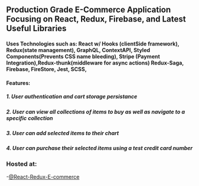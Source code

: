 ## Production Grade E-Commerce Application Focusing on React, Redux, Firebase, and Latest Useful Libraries

#### Uses Technologies such as: React w/ Hooks (clientSide framework), Redux(state management), GraphQL, ContextAPI, Styled Components(Prevents CSS name bleeding), Stripe (Payment Integration),Redux-thunk(middleware for async actions) Redux-Saga, Firebase, FireStore, Jest, SCSS,

#### Features:

##### 1. User authentication and cart storage persistance

##### 2. User can view all collections of items to buy as well as navigate to a specific collection

##### 3. User can add selected items to their chart

##### 4. User can purchase their selected items using a test credit card number

### Hosted at:

-[@React-Redux-E-commerce](https://clothing-e-comm-react-redux.herokuapp.com/)
